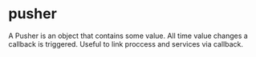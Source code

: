 # pusher
A Pusher is an object that contains some value. All time value changes a callback is triggered. Useful to link proccess and services via callback.
